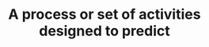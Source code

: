 ---
title: A process or set of activities designed to predict
longTitle: 'A process or set of activities designed to predict, measure, identify and understand the effects of proposed projects or decisions on bio-physical, social and economic environments and to investigate and propose preventative measures to reduce undesirable changes such as those that a proposed action or development may cause.'
tags:
- gccommon
scopeNote:
- "[[Environmental impact assessment]]"
---